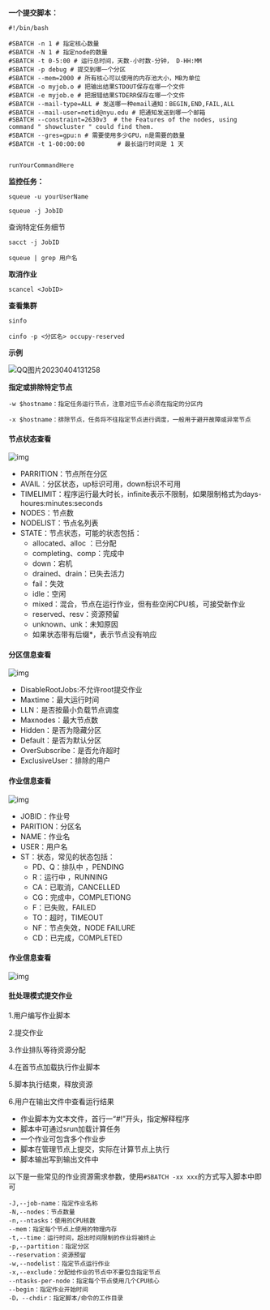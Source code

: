 **一个提交脚本：**

```text
#!/bin/bash

#SBATCH -n 1 # 指定核心数量
#SBATCH -N 1 # 指定node的数量
#SBATCH -t 0-5:00 # 运行总时间，天数-小时数-分钟， D-HH:MM
#SBATCH -p debug # 提交到哪一个分区
#SBATCH --mem=2000 # 所有核心可以使用的内存池大小，MB为单位
#SBATCH -o myjob.o # 把输出结果STDOUT保存在哪一个文件
#SBATCH -e myjob.e # 把报错结果STDERR保存在哪一个文件
#SBATCH --mail-type=ALL # 发送哪一种email通知：BEGIN,END,FAIL,ALL
#SBATCH --mail-user=netid@nyu.edu # 把通知发送到哪一个邮箱
#SBATCH --constraint=2630v3  # the Features of the nodes, using command " showcluster " could find them.
#SBATCH --gres=gpu:n # 需要使用多少GPU，n是需要的数量
#SBATCH -t 1-00:00:00         # 最长运行时间是 1 天
 

runYourCommandHere
```

**监控任务：**

```text
squeue -u yourUserName
```

```text
squeue -j JobID
```

查询特定任务细节

```text
sacct -j JobID
```

```text
squeue | grep 用户名
```

**取消作业**

```text
scancel <JobID>
```

**查看集群**

```text
sinfo
```

```text
cinfo -p <分区名> occupy-reserved
```

**示例**

![QQ图片20230404131258](C:\Users\36475\Desktop\沉思录\picture\QQ图片20230404131258.png)

**指定或排除特定节点**

```text
-w $hostname：指定任务运行节点，注意对应节点必须在指定的分区内

-x $hostname：排除节点，任务将不往指定节点进行调度，一般用于避开故障或异常节点
```

#### 节点状态查看

![img](https://ask.qcloudimg.com/http-save/7611843/am75nvvkxt.png?imageView2/2/w/2560/h/7000)

- PARRITION：节点所在分区
- AVAIL：分区状态，up标识可用，down标识不可用
- TIMELIMIT：程序运行最大时长，infinite表示不限制，如果限制格式为days-houres:minutes:seconds
- NODES：节点数
- NODELIST：节点名列表
- STATE：节点状态，可能的状态包括：
  - allocated、alloc ：已分配
  - completing、comp：完成中
  - down：宕机
  - drained、drain：已失去活力
  - fail：失效
  - idle：空闲
  - mixed：混合，节点在运行作业，但有些空闲CPU核，可接受新作业
  - reserved、resv：资源预留
  - unknown、unk：未知原因
  - 如果状态带有后缀*，表示节点没有响应

#### 分区信息查看

![img](https://ask.qcloudimg.com/http-save/7611843/l46lowfd3k.png?imageView2/2/w/2560/h/7000)

- DisableRootJobs:不允许root提交作业
- Maxtime：最大运行时间
- LLN：是否按最小负载节点调度
- Maxnodes：最大节点数
- Hidden：是否为隐藏分区
- Default：是否为默认分区
- OverSubscribe：是否允许超时
- ExclusiveUser：排除的用户

#### 作业信息查看

![img](https://ask.qcloudimg.com/http-save/7611843/5fjjv9zw1f.png?imageView2/2/w/2560/h/7000)

- JOBID：作业号
- PARITION：分区名
- NAME：作业名
- USER：用户名
- ST：状态，常见的状态包括：
  - PD、Q：排队中 ，PENDING
  - R：运行中 ，RUNNING
  - CA：已取消，CANCELLED
  - CG：完成中，COMPLETIONG
  - F：已失败，FAILED
  - TO：超时，TIMEOUT
  - NF：节点失效，NODE FAILURE
  - CD：已完成，COMPLETED

#### 作业信息查看

![img](https://ask.qcloudimg.com/developer-images/article-audit/7611843/mwrpjo33kg.png?imageView2/2/w/2560/h/7000)

#### 批处理模式提交作业

1.用户编写作业脚本

2.提交作业

3.作业排队等待资源分配

4.在首节点加载执行作业脚本

5.脚本执行结束，释放资源

6.用户在输出文件中查看运行结果

- 作业脚本为文本文件，首行一“#!”开头，指定解释程序
- 脚本中可通过srun加载计算任务
- 一个作业可包含多个作业步
- 脚本在管理节点上提交，实际在计算节点上执行
- 脚本输出写到输出文件中

以下是一些常见的作业资源需求参数，使用`#SBATCH -xx xxx`的方式写入脚本中即可

```
-J,--job-name：指定作业名称 
-N,--nodes：节点数量 
-n,--ntasks：使用的CPU核数 
--mem：指定每个节点上使用的物理内存 
-t,--time：运行时间，超出时间限制的作业将被终止 
-p,--partition：指定分区 
--reservation：资源预留 
-w,--nodelist：指定节点运行作业 
-x,--exclude：分配给作业的节点中不要包含指定节点 
--ntasks-per-node：指定每个节点使用几个CPU核心 
--begin：指定作业开始时间 
-D，--chdir：指定脚本/命令的工作目录
```

